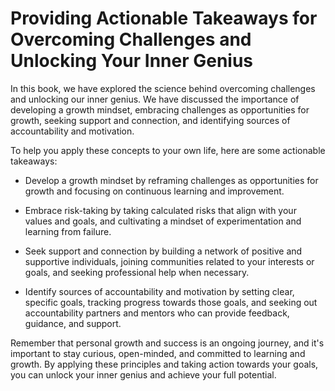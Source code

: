 Providing Actionable Takeaways for Overcoming Challenges and Unlocking Your Inner Genius
====================================================================================================

In this book, we have explored the science behind overcoming challenges and unlocking our inner genius. We have discussed the importance of developing a growth mindset, embracing challenges as opportunities for growth, seeking support and connection, and identifying sources of accountability and motivation.

To help you apply these concepts to your own life, here are some actionable takeaways:

* Develop a growth mindset by reframing challenges as opportunities for growth and focusing on continuous learning and improvement.

* Embrace risk-taking by taking calculated risks that align with your values and goals, and cultivating a mindset of experimentation and learning from failure.

* Seek support and connection by building a network of positive and supportive individuals, joining communities related to your interests or goals, and seeking professional help when necessary.

* Identify sources of accountability and motivation by setting clear, specific goals, tracking progress towards those goals, and seeking out accountability partners and mentors who can provide feedback, guidance, and support.

Remember that personal growth and success is an ongoing journey, and it's important to stay curious, open-minded, and committed to learning and growth. By applying these principles and taking action towards your goals, you can unlock your inner genius and achieve your full potential.
